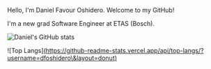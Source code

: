 Hello, I'm Daniel Favour Oshidero. Welcome to my GitHub!

I'm a new grad Software Engineer at ETAS (Bosch).


![Daniel's GitHub stats](https://github-readme-stats.vercel.app/api?username=dfoshidero\&rank_icon=github)

![Top Langs][(https://github-readme-stats.vercel.app/api/top-langs/?username=dfoshidero\&layout=donut)](https://github.com/dfoshidero/github-readme-stats)
